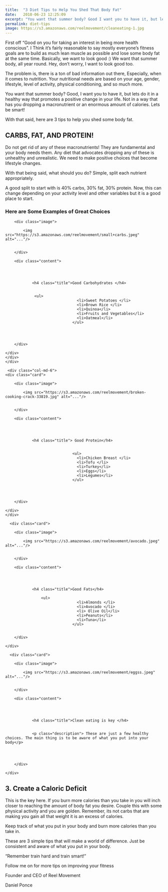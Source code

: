 ```yaml
---
title:  "3 Diet Tips to Help You Shed That Body Fat"
date:   2018-06-23 12:25:09
excerpt: "You want that summer body? Good I want you to have it, but lets do it in a healthy way that promotes a positive change..."
permalink: diet-tips
image: https://s3.amazonaws.com/reelmovement/cleaneating-1.jpg
---
```


<p> 	First off “Good on you for taking an interest in being more health conscious”.  I Think it’s fairly reasonable to say mostly everyone’s fitness goals are to build as much lean muscle as possible and lose some body fat at the same time. Basically, we want to look good :) We want that summer body, all year round. Hey, don’t worry, I want to look good too. </p>


<p>The problem is, there is a ton of bad information out there, Especially, when it comes to nutrition. 
Your nutritional needs are based on your age, gender, lifestyle, level of activity, physical conditioning, and so much more.</p>

<p>You want that summer body? Good, I want you to have it, but lets do it in a healthy way that promotes a positive change in your life. Not in a way that has you dropping a macronutrient or an enormous amount of calories. Lets be smart! </p>

<p>With that said, here are  3 tips to help you shed some body fat. </p>




<h2>CARBS, FAT, AND PROTEIN!</h2>

<p>Do not get rid of any of these macronutrients! They are fundamental and your body needs them. Any diet that advocates dropping any of these is unhealthy and unrealistic. We need to make positive choices that become lifestyle changes. </p>

<p>With that being said, what should you do? Simple, split each nutrient appropriately. </p>

<p>A good split to start with is 40% carbs, 30% fat, 30% protein. Now, this can change depending  on your activity level and other variables but it is a good place to start. </p>

<h3> Here are Some Examples of Great Choices </h3>




<div class="container">
  <div class="row">
  <div class="col-md-6">
   <div class="card">

        <div class="image">

            <img src="https://s3.amazonaws.com/reelmovement/small+carbs.jpeg" alt="..."/>


        </div>

        <div class="content">

          
            

                <h4 class="title">Good Carbohydrates </h4>


                 <ul>
                                    <li>Sweet Potatoes </li>    
                                    <li>Brown Rice </li>
                                    <li>Quinoa</li>
                                    <li>Fruits and Vegetables</li>
                                    <li>Oatmeal</li>
                                  </ul>


            

        </div>

    </div>
    </div>
    </div>

     <div class="col-md-6">
    <div class="card">

        <div class="image">

            <img src="https://s3.amazonaws.com/reelmovement/broken-cooking-crack-33819.jpg" alt="..."/>


        </div>

        <div class="content">


            

                <h4 class="title"> Good Protein</h4>


                                  <ul>
                                    <li>Chicken Breast </li>    
                                    <li>Tofu </li>
                                    <li>Turkey</li>
                                    <li>Eggs</li>
                                    <li>Legumes</li>
                                  </ul>


            

        </div>

    </div>
    </div>
  </div>

  <div class="container">
    <div class="row">
      <div class="col-md-6">

      <div class="card">

        <div class="image">

            <img src="https://s3.amazonaws.com/reelmovement/avocado.jpeg" alt="..."/>


        </div>

        <div class="content">

          
            

                <h4 class="title">Good Fats</h4>

                    <ul>
                                    <li>Almonds </li>    
                                    <li>Avocado </li>
                                    <li> Olive Oil</li>
                                    <li>Peanuts</li>
                                    <li>Tuna</li>
                                  </ul>
            

        </div>

    </div>


  </div>    

   <div class="col-md-6">

      <div class="card">

        <div class="image">

            <img src="https://s3.amazonaws.com/reelmovement/eggss.jpeg" alt="..."/>


        </div>

        <div class="content">

  
            

                <h4 class="title">Clean eating is key </h4>


                <p class="description"> These are just a few healthy choices. The main thing is to be aware of what you put into your body</p>


            

        </div>

    </div>


  </div>    
   </div>
    </div>
 

<h2>3. Create a Caloric Deficit</h2>

<p>This is the key here. If you burn more calories than you take in you will inch closer to reaching the amount of body fat you desire. Couple this with some physical activity and you are golden. Remember, its not carbs that are making you gain all that weight it is an excess of calories.</p>

<p>Keep track of what you put in your body and burn more calories than you take in. </p>


<p>These are 3 simple tips that will make a world of difference. Just be consistent and aware of what you put in your body. </p>




<p>“Remember train hard and train smart!”</p>

<p> Follow me on <a href="https://www.instagram.com/{{ site.instagram_username }}">
      <i class="icon fa fa-instagram"></i> 
    </a>for more tips on improving your fitness</p>

<p>Founder and CEO of Reel Movement</p>
 
<span class="script"> Daniel Ponce </span>


